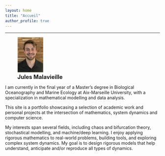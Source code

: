 ```yaml
---
layout: home
title: "Accueil"
author_profile: true
---
```

-------------------------------------------------------------
<figure class="half">
  <img src="assets/photo.png" alt="Jules Malavieille" style="width:20%">
  <figcaption style="font-size: 1.3em; font-weight: bold;">Jules Malavieille</figcaption>
</figure>

I am currently in the final year of a Master’s degree in Biological Oceanography and Marine Ecology at Aix-Marseille University, with a specialization in mathematical modelling and data analysis.

This site is a portfolio showcasing a selection of academic work and personal projects at the intersection of mathematics, system dynamics and computer science.

My interests span several fields, including chaos and bifurcation theory, stochastical modelling, and machine/deep learning. I enjoy applying rigorous mathematics to real-world problems, building tools, and exploring complex system dynamics. My goal is to design rigorous models that help understand, anticipate and/or reproduce all types of dynamics.


